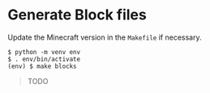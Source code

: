 # Generate Block files

Update the Minecraft version in the `Makefile` if necessary.

```
$ python -m venv env
$ . env/bin/activate
(env) $ make blocks
```

> TODO
> 
